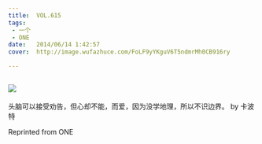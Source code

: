 ```yaml
---
title:	VOL.615
tags:
 - 一个
 - ONE
date:	2014/06/14 1:42:57
cover:	http://image.wufazhuce.com/FoLF9yYKguV6T5ndmrMh0CB916ry

---
```

![](http://image.wufazhuce.com/FoLF9yYKguV6T5ndmrMh0CB916ry)
---

头脑可以接受劝告，但心却不能，而爱，因为没学地理，所以不识边界。 by 卡波特
 
Reprinted from ONE
